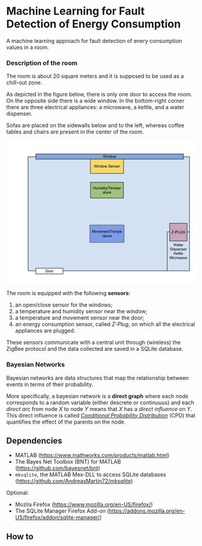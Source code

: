 # Machine Learning for Fault Detection of Energy Consumption #

A machine learning approach for fault detection of enery consumption
values in a room.

### Description of the room

The room is about 20 square meters and it is supposed to be used as a chill-out zone.

As depicted in the figure below, there is only one door to access the
room. On the opposite side there is a wide window. In the bottom-right corner
there are three electrical appliances: a microwave, a kettle, and a
water dispenser.

Sofas are placed on the sidewalls below and to the left, whereas 
coffee tables and chairs are present in the center of the room.

![Alt The chill-out zone](img/room.png)


The room is equipped with the following **sensors**:

1. an open/close sensor for the windows;
2. a temperature and humidity sensor near the window;
3. a temperature and movement sensor near the door;
4. an energy consumption sensor, called _Z-Plug_, on which all the
   electrical appliances are plugged.

These sensors communicate with a central unit through (wireless) the
ZigBee protocol and the data collected are saved in a SQLite
database.

### Bayesian Networks

Bayesian networks are data structures that map the relationship between
events in terms of their probability.

More specifically, a bayesian network is a **direct graph** where each
_node_ corresponds to a random variable (either descrete or continuuus)
and each _direct arc_ from node _X_ to node _Y_ means that _X_ has a
_direct influence_ on _Y_.  This direct influence is called
*[Conditional Probability Distribution](https://en.wikipedia.org/wiki/Conditional_probability_distribution)*
(CPD) that quantifies the effect of the parents on the node.



## Dependencies

* MATLAB (https://www.mathworks.com/products/matlab.html)
* The Bayes Net Toolbox (BNT) for MATLAB (https://github.com/bayesnet/bnt)
* `mksqlite`, the MATLAB Mex-DLL to access SQLite databases (https://github.com/AndreasMartin72/mksqlite)

Optional:

* Mozila Firefox (https://www.mozilla.org/en-US/firefox/)
* The SQLite Manager Firefox Add-on (https://addons.mozilla.org/en-US/firefox/addon/sqlite-manager/)

## How to
